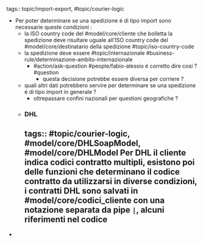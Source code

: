 tags:: topic/import-export, #topic/courier-logic

- Per poter determinare se una spedizione é di tipo import sono necessarie queste condizioni :
	- la ISO country code del #model/core/cliente che bolletta la spedizione deve risultare uguale all'ISO country code del #model/core/destinatario della spedizione #topic/iso-country-code
	- la spedizione deve essere #topic/internazionale #business-rule/determinazione-ambito-internazionale
		- #action/ask-question #people/fabio-alessio é corretto dire cosi ? #question
			- questa decisione potrebbe essere diversa per corriere ?
	- quali altri dati potrebbero servire per determinare se una spedizione é di tipo import in generale ?
		- oltrepassare confini nazionali per questioni geografiche ?
	- ### DHL
	  tags:: #topic/courier-logic, #model/core/DHLSoapModel, #model/core/DHLModel 
	  Per DHL il cliente indica codici contratto multipli, esistono poi delle funzioni che determinano il codice contratto da utilizzarsi in diverse condizioni, i contratti DHL sono salvati in #model/core/codici_cliente con una notazione separata da pipe `|`, alcuni riferimenti nel codice
		-
-